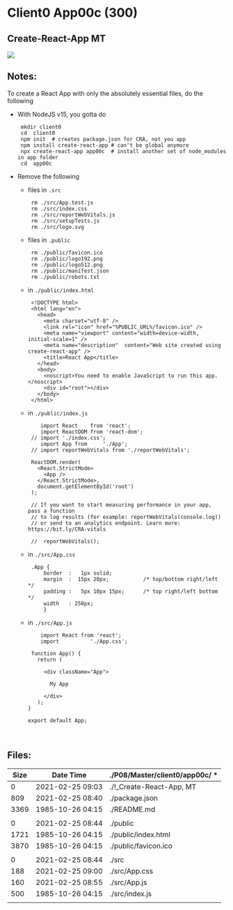 # Client0 App00c    (300)
## Create-React-App MT

<img src="Apps/images/et0300_client0-app00c.md_screen1.png"><br>

## Notes:
   To create a React App with only the absolutely essential files, do the following

   - With NodeJS v15, you gotta do
     ```
      mkdir client0
      cd  client0
      npm init  # creates package.json for CRA, not you app
      npm install create-react-app # can't be global anymore
      npx create-react-app app00c  # install another set of node_modules in app folder
      cd  app00c
     ```
   - Remove the following
     - files in `.src`
       ```
        rm ./src/App.test.js
        rm ./src/index.css
        rm ./src/reportWebVitals.js
        rm ./src/setupTests.js
        rm ./src/logo.svg

       ```
     - files in `.public`
       ```
        rm ./public/favicon.ico
        rm ./public/logo192.png
        rm ./public/logo512.png
        rm ./public/manifest.json
        rm ./public/robots.txt
       ```

     - in `./public/index.html`

       ```
        <!DOCTYPE html>
        <html lang="en">
          <head>
            <meta charset="utf-8" />
            <link rel="icon" href="%PUBLIC_URL%/favicon.ico" />
            <meta name="viewport" content="width=device-width, initial-scale=1" />
            <meta name="description"  content="Web site created using create-react-app" />
            <title>React App</title>
          </head>
          <body>
            <noscript>You need to enable JavaScript to run this app.</noscript>
            <div id="root"></div>
          </body>
        </html>

       ```

     - in `./public/index.js`
       ```
           import React    from 'react';
           import ReactDOM from 'react-dom';
        // import './index.css';
           import App from     './App';
        // import reportWebVitals from './reportWebVitals';

        ReactDOM.render(
          <React.StrictMode>
            <App />
          </React.StrictMode>,
          document.getElementById('root')
        );

        // If you want to start measuring performance in your app, pass a function
        // to log results (for example: reportWebVitals(console.log))
        // or send to an analytics endpoint. Learn more: https://bit.ly/CRA-vitals

        //  reportWebVitals();
       ```

     - in `./src/App.css`
       ```
        .App {
            border  :   1px solid;
            margin  :  15px 20px;           /* top/bottom right/left */
            padding :   5px 10px 15px;      /* top right/left bottom */
            width   : 250px;
            }
       ```
     - in `./src/App.js`
       ```
           import React from 'react';
           import          './App.css';

        function App() {
          return (

            <div className="App">

              My App

            </div>
          );
       }

       export default App;
       ```

</br>

## Files:

|    Size     | Date Time       |./P08/Master/client0/app00c/  *
| ----------  |---------------  |--------------------------------------------------------------------------
|           0 |2021-02-25 09:03 |./!_Create-React-App, MT
|         809 |2021-02-25 08:40 |./package.json
|        3369 |1985-10-26 04:15 |./README.md
|             |                 |
|           0 |2021-02-25 08:44 |./public
|        1721 |1985-10-26 04:15 |./public/index.html
|        3870 |1985-10-26 04:15 |./public/favicon.ico
|             |                 |
|           0 |2021-02-25 08:44 |./src
|         188 |2021-02-25 09:00 |./src/App.css
|         160 |2021-02-25 08:55 |./src/App.js
|         500 |1985-10-26 04:15 |./src/index.js
|             |                 |

